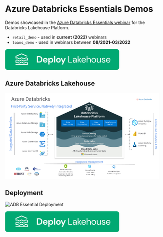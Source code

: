 # Azure Databricks Essentials Demos

Demos showcased in the [Azure Databricks Essentials webinar](https://databricks.com/p/webinar/azure-databricks-essentials-series) for the Databricks Lakehouse Platform.

* `retail_demo` - used in **current (2022)** webinars
* `loans_demo` - used in webinars between **08/2021-03/2022**

[![deploy_azure_lakehouse](.adb/deploy-to-lakehouse.svg)](https://portal.azure.com/#create/Microsoft.Template/uri/https%3A%2F%2Fraw.githubusercontent.com%2Fadb-essentials%2Fadb-essentials-demos%2Fmain%2F.adb%2Fmain.json)

## Azure Databricks Lakehouse

![azure_lakehous](.adb/ADB_Lakehouse_Platform.png)

## Deployment

![ADB Essential Deployment](https://user-images.githubusercontent.com/8571358/165984805-e2ecb0ed-66ae-48e5-9ff2-281533b42b45.gif)

[![deploy_azure_lakehouse](.adb/deploy-to-lakehouse.svg)](https://portal.azure.com/#create/Microsoft.Template/uri/https%3A%2F%2Fraw.githubusercontent.com%2Fadb-essentials%2Fadb-essentials-demos%2Fmain%2F.adb%2Fmain.json)
